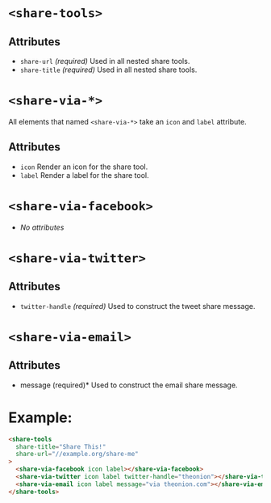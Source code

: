 # `<share-tools>`

## Attributes
  * `share-url` *(required)* Used in all nested share tools.
  * `share-title` *(required)* Used in all nested share tools.

# `<share-via-*>`

All elements that named `<share-via-*>` take an `icon` and `label` attribute.

## Attributes
  * `icon` Render an icon for the share tool.
  * `label` Render a label for the share tool.

# `<share-via-facebook>`
  * _No attributes_

# `<share-via-twitter>`

## Attributes
  * `twitter-handle` *(required)* Used to construct the tweet share message.

# `<share-via-email>`

## Attributes
  * message (required)* Used to construct the email share message.


# Example:

```html
<share-tools
  share-title="Share This!"
  share-url="//example.org/share-me"
>
  <share-via-facebook icon label></share-via-facebook>
  <share-via-twitter icon label twitter-handle="theonion"></share-via-twitter>
  <share-via-email icon label message="via theonion.com"></share-via-email>
</share-tools>
```
